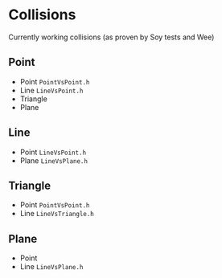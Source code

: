 Collisions
==========

Currently working collisions (as proven by Soy tests and Wee)

Point
-----

* Point `PointVsPoint.h`
* Line `LineVsPoint.h`
* Triangle 
* Plane

Line
----

* Point `LineVsPoint.h`
* Plane `LineVsPlane.h`

Triangle
--------

* Point `PointVsPoint.h`
* Line `LineVsTriangle.h`

Plane
----

* Point
* Line  `LineVsPlane.h`


